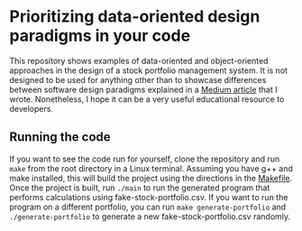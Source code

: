 # Prioritizing data-oriented design paradigms in your code
This repository shows examples of data-oriented and object-oriented approaches in the design of a stock portfolio management system. It is not designed to be used for anything other than to showcase differences between software design paradigms explained in a [Medium article](https://www.google.com) that I wrote. Nonetheless, I hope it can be a very useful educational resource to developers.

## Running the code
If you want to see the code run for yourself, clone the repository and run ```make``` from the root directory in a Linux terminal. Assuming you have g++ and make installed, this will build the project using the directions in the [Makefile](./Makefile). Once the project is built, run ```./main``` to run the generated program that performs calculations using fake-stock-portfolio.csv. If you want to run the program on a different portfolio, you can run ```make generate-portfolio``` and ```./generate-portfolio``` to generate a new fake-stock-portfolio.csv randomly. 
